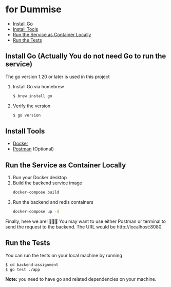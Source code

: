 # for Dummise
- [Install Go](#install-go-actually-you-do-not-need-go-to-run-the-service)
- [Install Tools](#install-tools)
- [Run the Service as Container Locally](#run-the-service-as-container-locally)
- [Run the Tests](#run-the-tests)

## Install Go (Actually You do not need Go to run the service)
The go version 1.20 or later is used in this project  
1. Install Go via homebrew
    ```bash
    $ brew install go
    ```
2. Verify the version
    ```bash
    $ go version
    ```

## Install Tools
- [Docker](https://docs.docker.com/get-docker/)
- [Postman](https://www.postman.com/downloads/) (Optional)

## Run the Service as Container Locally
1. Run your Docker desktop
2. Build the backend service image
    ```bash
    docker-compose build
    ```
3. Run the backend and redis containers
    ```bash
    docker-compose up -d
    ```

Finally, here we are! 🚀🚀🚀 You may want to use either Postman or terminal to send the request to the backend. The URL would be http://localhost:8080.

## Run the Tests
You can run the tests on your local machine by running  
```bash
$ cd backend-assignment
$ go test ./app
```
**Note:** you need to have go and related dependencies on your machine.